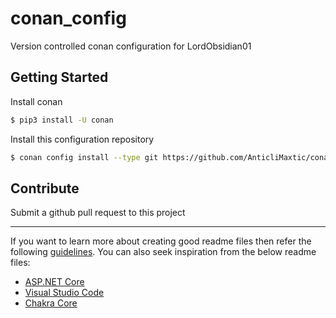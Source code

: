 # conan_config

Version controlled conan configuration for LordObsidian01

## Getting Started

Install conan

```bash
$ pip3 install -U conan
```

Install this configuration repository

```bash
$ conan config install --type git https://github.com/AnticliMaxtic/conan_config.git
```

## Contribute

Submit a github pull request to this project

---
If you want to learn more about creating good readme files then refer the following [guidelines](https://docs.microsoft.com/en-us/azure/devops/repos/git/create-a-readme?view=azure-devops). You can also seek inspiration from the below readme files:

- [ASP.NET Core](https://github.com/aspnet/Home)
- [Visual Studio Code](https://github.com/Microsoft/vscode)
- [Chakra Core](https://github.com/Microsoft/ChakraCore)
  